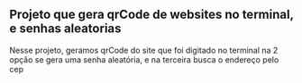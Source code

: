 ## Projeto que gera qrCode de websites no terminal, e senhas aleatorias

Nesse projeto, geramos qrCode do site que foi digitado no terminal
na 2 opção se gera uma senha aleatória, e na terceira busca o endereço pelo cep
